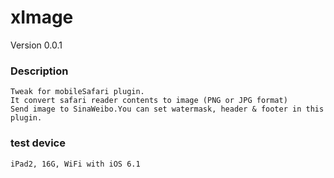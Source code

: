 xImage
======
Version 0.0.1

### Description ###
```
Tweak for mobileSafari plugin. 
It convert safari reader contents to image (PNG or JPG format)
Send image to SinaWeibo.You can set watermask, header & footer in this plugin. 
```

### test device ###
```
iPad2, 16G, WiFi with iOS 6.1
```